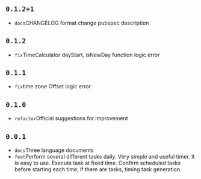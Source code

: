 ## `0.1.2+1`
* `docs`CHANGELOG format change pubspec description

## `0.1.2`
* `fix`TimeCalculator dayStart, isNewDay function logic error

## `0.1.1`
* `fix`time zone Offset logic error

## `0.1.0`
* `refactor`Official suggestions for improvement

## `0.0.1`

* `docs`Three language documents
* `feat`Perform several different tasks daily. Very simple and useful timer. It is easy to use. Execute task at fixed time. Confirm scheduled tasks before starting each time, if there are tasks, timing task generation.

